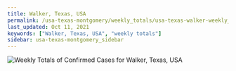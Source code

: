 ```yaml
---
title: Walker, Texas, USA
permalink: /usa-texas-montgomery/weekly_totals/usa-texas-walker-weekly_totals.html
last_updated: Oct 11, 2021
keywords: ["Walker, Texas, USA", "weekly totals"]
sidebar: usa-texas-montgomery_sidebar
---
```


![Weekly Totals of Confirmed Cases for Walker, Texas, USA](/covid_tracker/images/graphs/usa-texas-walker-weekly_totals_graph.png)
